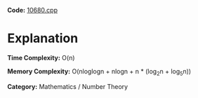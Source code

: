 **Code:** [10680.cpp](./10680.cpp)

# Explanation

**Time Complexity:** O(n)

**Memory Complexity:** O(nloglogn + nlogn + n * (log<sub>2</sub>n + log<sub>5</sub>n))

**Category:** Mathematics / Number Theory
